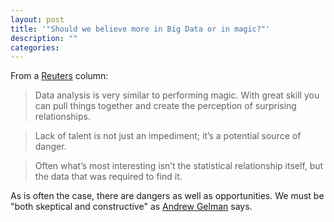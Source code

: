 ```yaml
---
layout: post
title: '"Should we believe more in Big Data or in magic?"'
description: ""
categories: 
---
```


From a [Reuters](http://www.reuters.com/article/2013/11/06/us-should-we-believe-idUSBRE9A50ZE20131106) column:

> Data analysis is very similar to performing magic. With great skill you can pull things together and create the perception of surprising relationships.

> Lack of talent is not just an impediment; it’s a potential source of danger.

> Often what’s most interesting isn’t the statistical relationship itself, but the data that was required to find it.

As is often the case, there are dangers as well as opportunities. We must be "both skeptical and constructive" as [Andrew Gelman](http://andrewgelman.com) says.
